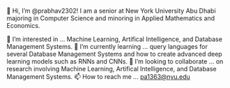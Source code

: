 👋 Hi, I’m @prabhav2302! I am a senior at New York University Abu Dhabi majoring in Computer Science and minoring in Applied Mathematics and Economics.

👀 I’m interested in ... Machine Learning, Artifical Intelligence, and Database Management Systems.
🌱 I’m currently learning ... query languages for several Database Management Systems and how to create advanced deep learning models such as RNNs and CNNs.
💞️ I’m looking to collaborate ... on research involving Machine Learning, Artifical Intelligence, and Database Management Systems.
📫 How to reach me ... pa1363@nyu.edu

<!---
prabhav2302/prabhav2302 is a ✨ special ✨ repository because its `README.md` (this file) appears on your GitHub profile.
You can click the Preview link to take a look at your changes.
--->
